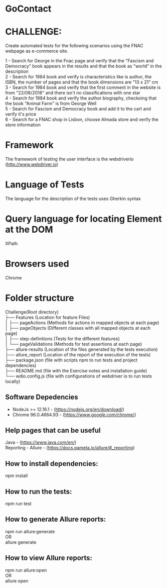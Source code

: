 # GoContact

# CHALLENGE:
Create automated tests for the following scenarios using the FNAC webpage as e-commerce site.

1 - Search for George in the Fnac page and verify that the "Fascism and Democracy" book appears in the results and that the book as "world" in the description\
2 - Search for 1984 book and verify is characteristics like is author, the ISBN, the number of pages and that the book dimensions are "13 x 21" cm\
3 - Search for 1984 book and verify that the first comment in the website is from "22/08/2018" and there isn't no classifications with one star\
4 - Search for 1984 book and verify the author biography, checkoing that the book "Animal Farm" is from George Well\
5 - Search for Fascism and Democracy book and add it to the cart and verify it's price\
6 - Search for a FNAC shop in Lisbon, choose Almada store and verify the store information


# Framework
The framework of testing the user interface is the webdriverio (http://www.webdriver.io)

# Language of Tests
The language for the description of the tests uses Gherkin syntax

# Query language for locating Element at the DOM
XPath

# Browsers used
Chrome

# Folder structure
Challenge(Root directory)\
├── Features (Location for feature Files)\
│     ├── pageActions (Methods for actions in mapped objects at each page)\
│     ├── pageObjects (Different classes with all mapped objects at each page)\
│     ├── step-definitions (Tests for the different features)\
│     └── pageValidations (Methods for test assertions at each page)\
├── allure-results (Location of the files generated by the tests execution)\
├── allure_report (Location of the report of the execution of the tests)  
├── package.json (file with scripts npm to run tests and project dependencies)\
├── README.md (file with the Exercise notes and installation guide)\
└── wdio.config.js (file with configurations of webdriver io to run tests locally)

## Software Depedencies
* NodeJs >= 12.16.1 - (https://nodejs.org/en/download/)  
* Chrome 96.0.4664.93 - (https://www.google.com/chrome/)

## Help pages that can be useful
Java - (https://www.java.com/en/)    
Reporting - Allure - (https://docs.qameta.io/allure/#_reporting)  


## How to install dependencies:
npm install

## How to run the tests:
npm run test

## How to generate Allure reports:
npm run allure:generate  
OR  
allure generate 

## How to view Allure reports:
npm run allure:open  
OR  
allure open